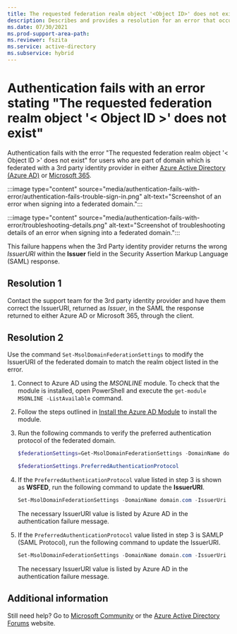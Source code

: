 ```yaml
---
title: The requested federation realm object '<Object ID>' does not exist when authentication fails
description: Describes and provides a resolution for an error that occurs when Authentication fails with an error stating 'The requested federation realm object '<Object ID>' does not exist'.
ms.date: 07/30/2021
ms.prod-support-area-path: 
ms.reviewer: fszita
ms.service: active-directory
ms.subservice: hybrid
---
```


# Authentication fails with an error stating "The requested federation realm object '< Object ID >' does not exist"

Authentication fails with the error "The requested federation realm object '< Object ID >' does not exist" for users who are part of domain which is federated with a 3rd party identity provider in either [Azure Active Directory (Azure AD)](https://azure.microsoft.com/services/active-directory/) or [Microsoft 365](https://www.microsoft.com/microsoft-365).

:::image type="content" source="media/authentication-fails-with-error/authentication-fails-trouble-sign-in.png" alt-text="Screenshot of an error when signing into a federated domain.":::

:::image type="content" source="media/authentication-fails-with-error/troubleshooting-details.png" alt-text="Screenshot of troubleshooting details of an error when signing into a federated domain.":::

This failure happens when the 3rd Party identity provider returns the wrong *IssuerURI* within the **Issuer** field in the Security Assertion Markup Language (SAML) response.

## Resolution 1

Contact the support team for the 3rd party identity provider and have them correct the IssuerURI, returned as *Issuer*, in the SAML the response returned to either Azure AD or Microsoft 365, through the client.

## Resolution 2

Use the command `Set-MsolDomainFederationSettings` to modify the IssuerURI of the federated domain to match the realm object listed in the error.

1. Connect to Azure AD using the *MSONLINE* module. To check that the module is installed, open PowerShell and execute the `get-module MSONLINE -ListAvailable` command.

2. Follow the steps outlined in [Install the Azure AD Module](/powershell/azure/active-directory/install-msonlinev1#install-the-azure-ad-module) to install the module.

3. Run the following commands to verify the preferred authentication protocol of the federated domain.

   ```powershell
   $federationSettings=Get-MsolDomainFederationSettings -DomainName domain.com

   $federationSettings.PreferredAuthenticationProtocol
   ```

4. If the `PreferredAuthenticationProtocol` value listed in step 3 is shown as **WSFED**, run the following command to update the **IssuerURI**.

   ```powershell
   Set-MsolDomainFederationSettings -DomainName domain.com -IssuerUri "value of federated realm object listed in the authentication failure message"
   ```

   The necessary IssuerURI value is listed by Azure AD in the authentication failure message.

5. If the `PreferredAuthenticationProtocol` value listed in step 3 is SAMLP (SAML Protocol), run the following command to update the IssuerURI.

   ```powershell
   Set-MsolDomainFederationSettings -DomainName domain.com -IssuerUri "value of federated realm object listed in the authentication failure message" -PreferredAuthenticationProtocol samlp
   ```

   The necessary IssuerURI value is listed by Azure AD in the authentication failure message.

## Additional information

Still need help? Go to [Microsoft Community](https://answers.microsoft.com/) or the [Azure Active Directory Forums](https://social.msdn.microsoft.com/Forums) website.
